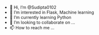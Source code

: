 - 👋 Hi, I’m @Sudipta0102
- 👀 I’m interested in Flask, Machine learning
- 🌱 I’m currently learning Python
- 💞️ I’m looking to collaborate on ...
- 📫 How to reach me ...

<!---
Sudipta0102/Sudipta0102 is a ✨ special ✨ repository because its `README.md` (this file) appears on your GitHub profile.
You can click the Preview link to take a look at your changes.
--->
